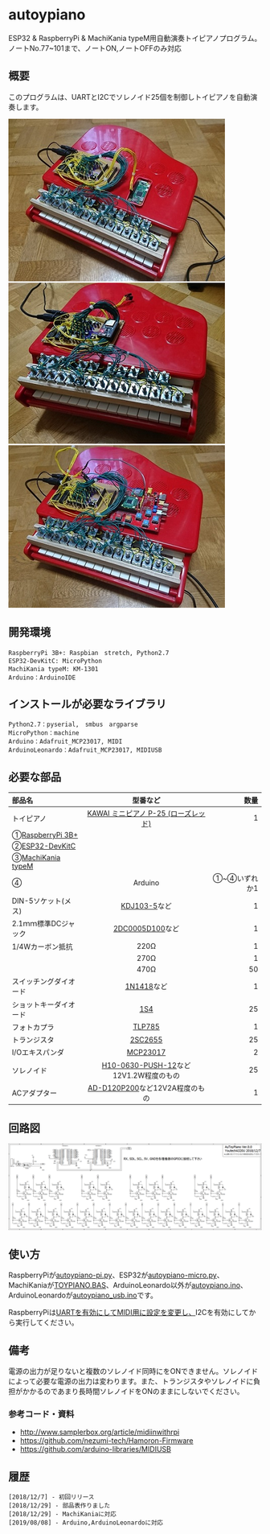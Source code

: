 # autoypiano

ESP32 & RaspberryPi & MachiKania typeM用自動演奏トイピアノプログラム。ノートNo.77~101まで、ノートON,ノートOFFのみ対応

 ## 概要
このプログラムは、UARTとI2Cでソレノイド25個を制御しトイピアノを自動演奏します。

![Picture](https://github.com/YoutechA320U/autoypiano/blob/master/picture1.jpg "Picture1") ![Picture](https://github.com/YoutechA320U/autoypiano/blob/master/picture2.jpg "Picture2") ![Picture](https://github.com/YoutechA320U/autoypiano/blob/master/picture3.jpg "Picture3")
## 開発環境
    RaspberryPi 3B+: Raspbian　stretch, Python2.7
    ESP32-DevKitC: MicroPython
    MachiKania typeM: KM-1301
    Arduino：ArduinoIDE

## インストールが必要なライブラリ
    Python2.7：pyserial,　smbus　argparse
    MicroPython：machine
    Arduino：Adafruit_MCP23017, MIDI
    ArduinoLeonardo：Adafruit_MCP23017, MIDIUSB

## 必要な部品
|部品名|型番など|数量|
|:---|:--:|---:|
|トイピアノ|[KAWAI ミニピアノ P-25 (ローズレッド)](https://www.amazon.co.jp/%E6%B2%B3%E5%90%88%E6%A5%BD%E5%99%A8%E8%A3%BD%E4%BD%9C%E6%89%80-Musical-Instruments-Manufacturing-KTEC-cAGGT-ds-1108520/dp/B000BYM7FG/ref=pd_cp_21_2?_encoding=UTF8&pd_rd_i=B000BYM7FG&pd_rd_r=a6f02670-0b0c-11e9-a192-8ff15e5e6261&pd_rd_w=qE6rC&pd_rd_wg=mdpKR&pf_rd_p=2b3f7bc2-ce03-4854-a8c9-a9fbc069f595&pf_rd_r=NPJFDKF9H0WN2HTN49HK&psc=1&refRID=NPJFDKF9H0WN2HTN49HK)|1|
|①[RaspberryPi 3B+](http://akizukidenshi.com/catalog/g/gM-13470/) ||
|②[ESP32-DevKitC](http://akizukidenshi.com/catalog/g/gM-11819/)||
|③[MachiKania typeM](https://store.shopping.yahoo.co.jp/orangepicoshop/pico-a-006.html)|||
|④|Arduino|①~④いずれか1|
|DIN-5ソケット(メス)|[KDJ103-5](http://akizukidenshi.com/catalog/g/gC-09565/)など|1|
|2.1ｍｍ標準DCジャック|[2DC0005D100](http://akizukidenshi.com/catalog/g/gC-01604)など|1|
|1/4Wカーボン抵抗|220Ω|1|
||270Ω|1|
||470Ω|50|
|スイッチングダイオード|[1N1418](http://akizukidenshi.com/catalog/g/gI-00941/)など|1|
|ショットキーダイオード|[1S4](http://akizukidenshi.com/catalog/g/gI-00127/)|25|
|フォトカプラ|[TLP785](http://akizukidenshi.com/catalog/g/gI-07554/)|1|
|トランジスタ|[2SC2655](http://akizukidenshi.com/catalog/g/gI-08746/)|25|
|I/Oエキスパンダ|[MCP23017](http://akizukidenshi.com/catalog/g/gI-09486/)|2|
|ソレノイド|[H10-0630-PUSH-12](https://www.marutsu.co.jp/pc/i/838037/)など12V1.2W程度のもの|25|
|ACアダプター|[AD-D120P200](http://akizukidenshi.com/catalog/g/gM-10659/)など12V2A程度のもの|1|

## 回路図
![SS](https://github.com/YoutechA320U/autoypiano/blob/master/ToyPiano.png "回路図")

## 使い方
RaspberryPiが[autoypiano-pi.py](https://github.com/YoutechA320U/autoypiano/blob/master/autoypiano-pi.py)、ESP32が[autoypiano-micro.py](https://github.com/YoutechA320U/autoypiano/blob/master/autoypiano-micro.py)、MachiKaniaが[TOYPIANO.BAS](https://github.com/YoutechA320U/autoypiano/blob/master/TOYPIANO.BAS)、ArduinoLeonardo以外が[autoypiano.ino](https://github.com/YoutechA320U/autoypiano/blob/master/autoypiano.ino)、ArduinoLeonardoが[autoypiano_usb.ino](https://github.com/YoutechA320U/autoypiano/blob/master/autoypiano_usb.ino)です。

RaspberryPiは[UARTを有効にしてMIDI用に設定を変更し、](http://www.samplerbox.org/article/midiinwithrpi)I2Cを有効にしてから実行してください。

## 備考
電源の出力が足りないと複数のソレノイド同時にをONできません。ソレノイドによって必要な電源の出力は変わります。また、トランジスタやソレノイドに負担がかかるのであまり長時間ソレノイドをONのままにしないでください。

### 参考コード・資料
* <http://www.samplerbox.org/article/midiinwithrpi>  
* <https://github.com/nezumi-tech/Hamoron-Firmware>
* <https://github.com/arduino-libraries/MIDIUSB>

## 履歴
    [2018/12/7] - 初回リリース
    [2018/12/29] - 部品表作りました
    [2018/12/29] - MachiKaniaに対応
    [2019/08/08] - Arduino,ArduinoLeonardoに対応